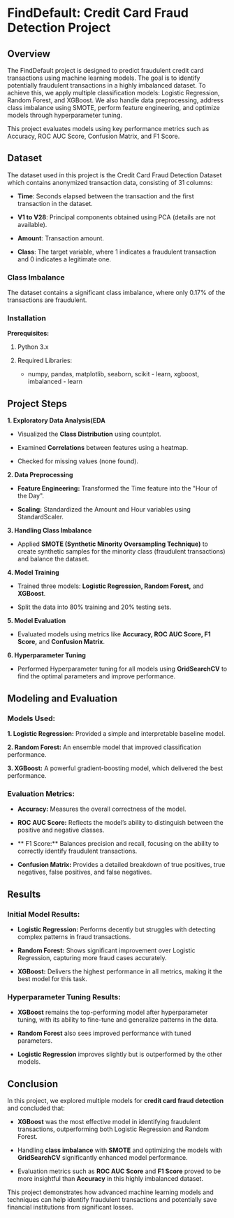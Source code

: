 # FindDefault: Credit Card Fraud Detection Project

## Overview

The FindDefault project is designed to predict fraudulent credit card transactions using machine learning models. The goal is to identify potentially fraudulent transactions in a highly imbalanced dataset. To achieve this, we apply multiple classification models: Logistic Regression, Random Forest, and XGBoost. We also handle data preprocessing, address class imbalance using SMOTE, perform feature engineering, and optimize models through hyperparameter tuning.

This project evaluates models using key performance metrics such as Accuracy, ROC AUC Score, Confusion Matrix, and F1 Score.

## Dataset

The dataset used in this project is the Credit Card Fraud Detection Dataset which contains anonymized transaction data, consisting of 31 columns:

* **Time**: Seconds elapsed between the transaction and the first transaction in the dataset.

* **V1 to V28**: Principal components obtained using PCA (details are not available).

* **Amount**: Transaction amount.

* **Class**: The target variable, where 1 indicates a fraudulent transaction and 0 indicates a legitimate one.

### Class Imbalance

The dataset contains a significant class imbalance, where only 0.17% of the transactions are fraudulent.

### Installation 

**Prerequisites:**

1. Python 3.x

2. Required Libraries:
   * numpy, pandas, matplotlib, seaborn, scikit - learn, xgboost, imbalanced - learn

## Project Steps

**1. Exploratory Data Analysis(EDA**

* Visualized the **Class Distribution** using countplot.

* Examined **Correlations** between features using a heatmap.

* Checked for missing values (none found).

**2. Data Preprocessing**

* **Feature Engineering:** Transformed the Time feature into the "Hour of the Day".

* **Scaling:** Standardized the Amount and Hour variables using StandardScaler.

**3. Handling Class Imbalance**

* Applied **SMOTE (Synthetic Minority Oversampling Technique)** to create synthetic samples for the minority class (fraudulent transactions) and balance the dataset.

**4. Model Training**

* Trained three models: **Logistic Regression, Random Forest,** and **XGBoost**.

* Split the data into 80% training and 20% testing sets.

**5. Model Evaluation**

* Evaluated models using metrics like **Accuracy, ROC AUC Score, F1 Score,** and **Confusion Matrix**.

**6. Hyperparameter Tuning**

* Performed Hyperparameter tuning for all models using **GridSearchCV** to find the optimal parameters and improve performance.

## Modeling and Evaluation

### Models Used:

**1.	Logistic Regression:** Provided a simple and interpretable baseline model.


**2.	Random Forest:** An ensemble model that improved classification performance.


**3.	XGBoost:** A powerful gradient-boosting model, which delivered the best performance.

### Evaluation Metrics:

* **Accuracy:** Measures the overall correctness of the model.

* **ROC AUC Score:** Reflects the model’s ability to distinguish between the positive and negative classes.

* ** F1 Score:** Balances precision and recall, focusing on the ability to correctly identify fraudulent transactions.

* **Confusion Matrix:** Provides a detailed breakdown of true positives, true negatives, false positives, and false negatives.

## Results

### Initial Model Results:

* **Logistic Regression:** Performs decently but struggles with detecting complex patterns in fraud transactions.

* **Random Forest:** Shows significant improvement over Logistic Regression, capturing more fraud cases accurately.

* **XGBoost:** Delivers the highest performance in all metrics, making it the best model for this task.


### Hyperparameter Tuning Results:

* **XGBoost** remains the top-performing model after hyperparameter tuning, with its ability to fine-tune and generalize patterns in the data.

* **Random Forest** also sees improved performance with tuned parameters.

* **Logistic Regression** improves slightly but is outperformed by the other models.


## Conclusion

In this project, we explored multiple models for **credit card fraud detection** and concluded that:

* **XGBoost** was the most effective model in identifying fraudulent transactions, outperforming both Logistic Regression and Random Forest.

* Handling **class imbalance** with **SMOTE** and optimizing the models with **GridSearchCV** significantly enhanced model performance.

* Evaluation metrics such as **ROC AUC Score** and **F1 Score** proved to be more insightful than **Accuracy** in this highly imbalanced dataset.


This project demonstrates how advanced machine learning models and techniques can help identify fraudulent transactions and potentially save financial institutions from significant losses.

